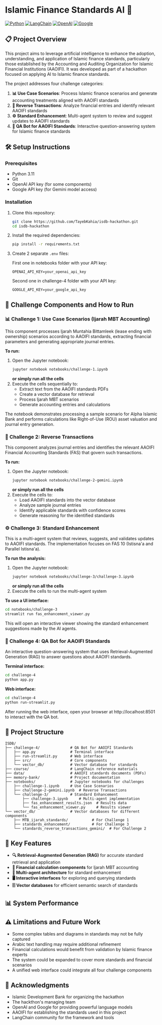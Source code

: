 # Islamic Finance Standards AI 🏦 



[![Python](https://img.shields.io/badge/Python-3.11-blue.svg)](https://www.python.org/downloads/)
[![LangChain](https://img.shields.io/badge/LangChain-Powered-green.svg)](https://langchain.com/)
[![OpenAI](https://img.shields.io/badge/OpenAI-API-orange.svg)](https://openai.com/)
[![Google](https://img.shields.io/badge/Google-Gemini-red.svg)](https://ai.google.dev/)
</div>

## 📋 Project Overview

This project aims to leverage artificial intelligence to enhance the adoption, understanding, and application of Islamic finance standards, particularly those established by the Accounting and Auditing Organization for Islamic Financial Institutions (AAOIFI). It was developed as part of a hackathon focused on applying AI to Islamic finance standards.



The project addresses four challenge categories:

1. **📊 Use Case Scenarios**: Process Islamic finance scenarios and generate accounting treatments aligned with AAOIFI standards
2. **🔄 Reverse Transactions**: Analyze financial entries and identify relevant AAOIFI standards
3. **⚙️ Standard Enhancement**: Multi-agent system to review and suggest updates to AAOIFI standards
4. **🤖 QA Bot for AAOIFI Standards**: Interactive question-answering system for Islamic finance standards

## 🛠️ Setup Instructions

### Prerequisites

- Python 3.11
- Git
- OpenAI API key (for some components)
- Google API key (for Gemini model access)

### Installation

1. Clone this repository:
   ```bash
   git clone https://github.com/TayebKahia/isdb-hackathon.git
   cd isdb-hackathon
   ```

2. Install the required dependencies:
   ```bash
   pip install -r requirements.txt
   ```

3. Create 2 separate `.env` files:
   
   First one in notebooks folder with your API key:
   ```
   OPENAI_API_KEY=your_openai_api_key
   ```
   
   Second one in challenge-4 folder with your API key:
   ```
   GOOGLE_API_KEY=your_google_api_key
   ```

## 🧩 Challenge Components and How to Run


### 📊 Challenge 1: Use Case Scenarios (Ijarah MBT Accounting)

This component processes Ijarah Muntahia Bittamleek (lease ending with ownership) scenarios according to AAOIFI standards, extracting financial parameters and generating appropriate journal entries.

**To run:**
1. Open the Jupyter notebook:
   ```bash
   jupyter notebook notebooks/challenge-1.ipynb
   ```
   **or simply run all the cells**
2. Execute the cells sequentially to:
   - Extract text from the AAOIFI standards PDFs
   - Create a vector database for retrieval
   - Process Ijarah MBT scenarios
   - Generate accounting entries and calculations

The notebook demonstrates processing a sample scenario for Alpha Islamic Bank and performs calculations like Right-of-Use (ROU) asset valuation and journal entry generation.

### 🔄 Challenge 2: Reverse Transactions

This component analyzes journal entries and identifies the relevant AAOIFI Financial Accounting Standards (FAS) that govern such transactions.


**To run:**
1. Open the Jupyter notebook:
   ```bash
   jupyter notebook notebooks/challenge-2-gemini.ipynb
   ```
   **or simply run all the cells**
2. Execute the cells to:
   - Load AAOIFI standards into the vector database
   - Analyze sample journal entries
   - Identify applicable standards with confidence scores
   - Generate reasoning for the identified standards

### ⚙️ Challenge 3: Standard Enhancement

This is a multi-agent system that reviews, suggests, and validates updates to AAOIFI standards. The implementation focuses on FAS 10 (Istisna'a and Parallel Istisna'a).



**To run the analysis:**
1. Open the Jupyter notebook:
   ```bash
   jupyter notebook notebooks/challenge-3/challenge-3.ipynb
   ```
   **or simply run all the cells**
2. Execute the cells to run the multi-agent system

**To use a UI interface:**
```bash
cd notebooks/challenge-3
streamlit run fas_enhancement_viewer.py
```

This will open an interactive viewer showing the standard enhancement suggestions made by the AI agents.

### 🤖 Challenge 4: QA Bot for AAOIFI Standards

An interactive question-answering system that uses Retrieval-Augmented Generation (RAG) to answer questions about AAOIFI standards.



**Terminal interface:**
```bash
cd challenge-4
python app.py
```

**Web interface:**
```bash
cd challenge-4
python run-streamlit.py
```

After running the web interface, open your browser at http://localhost:8501 to interact with the QA bot.


## 📂 Project Structure

```
ISDB/
├── challenge-4/              # QA Bot for AAOIFI Standards
│   ├── app.py                # Terminal interface
│   ├── run-streamlit.py      # Web interface
│   ├── src/                  # Core components
│   └── vector_db/            # Vector database for standards
├── course/                   # LangChain reference materials
├── data/                     # AAOIFI standards documents (PDFs)
├── memory-bank/              # Project documentation
├── notebooks/                # Jupyter notebooks for challenges
│   ├── challenge-1.ipynb     # Use Case Scenarios
│   ├── challenge-2-gemini.ipynb  # Reverse Transactions
│   └── challenge-3/          # Standard Enhancement
│       ├── challenge-3.ipynb     # Multi-agent implementation
│       ├── fas_enhancement_results.json  # Results data
│       └── fas_enhancement_viewer.py     # Results viewer
└── vector_db/                # Vector databases for different components
    ├── MTB_ijarah_standards/           # For Challenge 1
    ├── standards_enhancement/          # For Challenge 3
    └── standards_reverse_transactions_gemini/  # For Challenge 2
```

## 🌟 Key Features

- **🔍 Retrieval-Augmented Generation (RAG)** for accurate standard retrieval and application
- **🧮 Financial calculation components** for Ijarah MBT accounting
- **🤖 Multi-agent architecture** for standard enhancement
- **🖥️ Interactive interfaces** for exploring and querying standards
- **🗄️ Vector databases** for efficient semantic search of standards

## 📊 System Performance



## ⚠️ Limitations and Future Work

- Some complex tables and diagrams in standards may not be fully captured
- Arabic text handling may require additional refinement
- Financial calculations would benefit from validation by Islamic finance experts
- The system could be expanded to cover more standards and financial scenarios
- A unified web interface could integrate all four challenge components



## 🙏 Acknowledgments

- Islamic Development Bank for organizing the hackathon 
- The hackthon's managing team
- OpenAI and Google for providing powerful language models
- AAOIFI for establishing the standards used in this project
- LangChain community for the framework and tools

